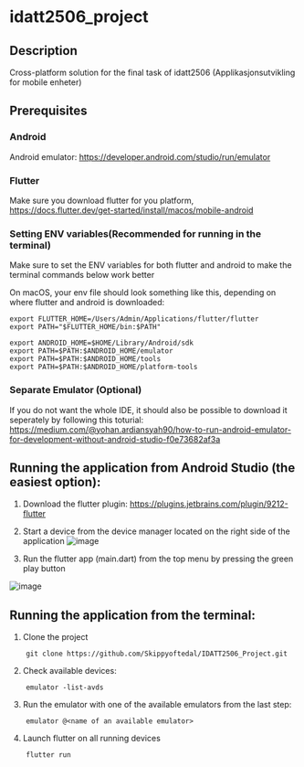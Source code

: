 # idatt2506_project


## Description
Cross-platform solution for the final task of idatt2506 (Applikasjonsutvikling for mobile enheter)




## Prerequisites

### Android
Android emulator: https://developer.android.com/studio/run/emulator

### Flutter
Make sure you download flutter for you platform, https://docs.flutter.dev/get-started/install/macos/mobile-android

### Setting ENV variables(Recommended for running in the terminal)

Make sure to set the ENV variables for both flutter and android to make the terminal commands below work better

On macOS, your env file should look something like this, depending on where flutter and android is downloaded:
```
export FLUTTER_HOME=/Users/Admin/Applications/flutter/flutter
export PATH="$FLUTTER_HOME/bin:$PATH"

export ANDROID_HOME=$HOME/Library/Android/sdk
export PATH=$PATH:$ANDROID_HOME/emulator
export PATH=$PATH:$ANDROID_HOME/tools
export PATH=$PATH:$ANDROID_HOME/platform-tools
```
### Separate Emulator (Optional)
If you do not want the whole IDE, it should also be possible to download it seperately by following this toturial: https://medium.com/@yohan.ardiansyah90/how-to-run-android-emulator-for-development-without-android-studio-f0e73682af3a

## Running the application from Android Studio (the easiest option):

1. Download the flutter plugin: https://plugins.jetbrains.com/plugin/9212-flutter
2. Start a device from the device manager located on the right side of the application
![image](https://github.com/user-attachments/assets/625bb818-3af1-4af1-ae6e-947ec01e431d)

3. Run the flutter app (main.dart) from the top menu by pressing the green play button


![image](https://github.com/user-attachments/assets/fffe6e83-b0f7-4ca1-9d4e-060bc6f71925)



## Running the application from the terminal:

1. Clone the project
```
    git clone https://github.com/Skippyoftedal/IDATT2506_Project.git
```

2. Check available devices:
```
    emulator -list-avds
```

3. Run the emulator with one of the available emulators from the last step:
```
    emulator @<name of an available emulator>
```

4. Launch flutter on all running devices
```
    flutter run
```

